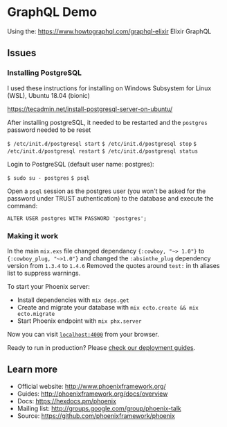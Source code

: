 # GraphQL Demo

Using the: https://www.howtographql.com/graphql-elixir  Elixir GraphQL

## Issues

### Installing PostgreSQL

I used these instructions for installing on Windows Subsystem for Linux (WSL), Ubuntu 18.04 (bionic)

https://tecadmin.net/install-postgresql-server-on-ubuntu/

After installing postgreSQL, it needed to be restarted and the `postgres` password needed to be reset

`$ /etc/init.d/postgresql start`
`$ /etc/init.d/postgresql stop`
`$ /etc/init.d/postgresql restart`
`$ /etc/init.d/postgresql status`

Login to PostgreSQL (default user name: postgres):  

`$ sudo su - postgres`
`$ psql`

Open a `psql` session as the postgres user (you won't be asked for the password
under TRUST authentication) to the database and execute the command:

`ALTER USER postgres WITH PASSWORD 'postgres';`


### Making it work

In the main `mix.exs` file  changed dependancy `{:cowboy, "~> 1.0"}`  to `{:cowboy_plug, "~>1.0"}`
and changed the `:absinthe_plug` dependency version from `1.3.4` to `1.4.6`
Removed the quotes around `test:` in th aliases list to suppress warnings.




To start your Phoenix server:

  * Install dependencies with `mix deps.get`
  * Create and migrate your database with `mix ecto.create && mix ecto.migrate`
  * Start Phoenix endpoint with `mix phx.server`

Now you can visit [`localhost:4000`](http://localhost:4000) from your browser.

Ready to run in production? Please [check our deployment guides](http://www.phoenixframework.org/docs/deployment).

## Learn more

  * Official website: http://www.phoenixframework.org/
  * Guides: http://phoenixframework.org/docs/overview
  * Docs: https://hexdocs.pm/phoenix
  * Mailing list: http://groups.google.com/group/phoenix-talk
  * Source: https://github.com/phoenixframework/phoenix
